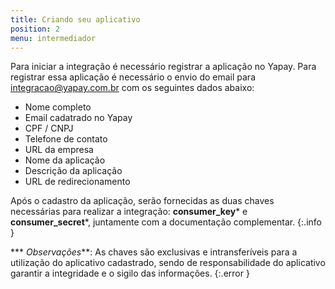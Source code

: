 ```yaml
---
title: Criando seu aplicativo
position: 2
menu: intermediador
---
```


Para iniciar a integração é necessário registrar a aplicação no Yapay. Para registrar essa aplicação é necessário o envio do email para <a href="mailto:integracao@yapay.com.br" target="_blank" class="linkPadraoVerde">integracao@yapay.com.br</a> com os seguintes dados abaixo:

- Nome completo
- Email cadatrado no Yapay
- CPF / CNPJ
- Telefone de contato
- URL da empresa
- Nome da aplicação
- Descrição da aplicação
- URL de redirecionamento

Após o cadastro da aplicação, serão fornecidas as duas chaves necessárias para realizar a integração: **consumer_key*** e **consumer_secret***, juntamente com a documentação complementar.
{:.info } 


*** _Observações_**: 
As chaves são exclusivas e intransferíveis para a utilização do aplicativo cadastrado, sendo de responsabilidade do aplicativo garantir a integridade e o sigilo das informações.
{:.error } 

